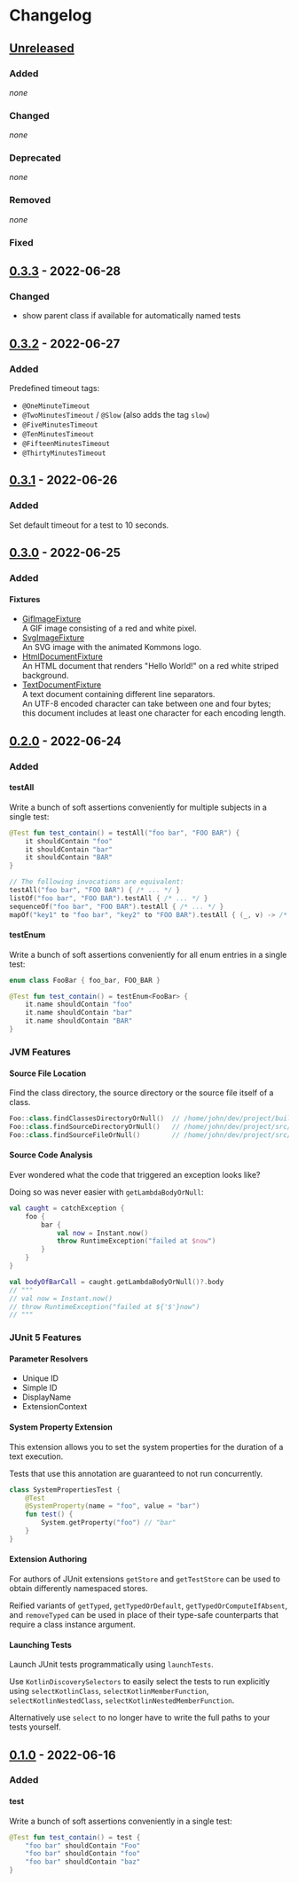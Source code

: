 # Changelog

## [Unreleased]

### Added

*none*

### Changed

*none*

### Deprecated

*none*

### Removed

*none*

### Fixed

## [0.3.3] - 2022-06-28

### Changed

- show parent class if available for automatically named tests

## [0.3.2] - 2022-06-27

### Added

Predefined timeout tags:

- `@OneMinuteTimeout`
- `@TwoMinutesTimeout` / `@Slow` (also adds the tag `slow`)
- `@FiveMinutesTimeout`
- `@TenMinutesTimeout`
- `@FifteenMinutesTimeout`
- `@ThirtyMinutesTimeout`

## [0.3.1] - 2022-06-26

### Added

Set default timeout for a test to 10 seconds.

## [0.3.0] - 2022-06-25

### Added

#### Fixtures

- [GifImageFixture](src/commonMain/kotlin/com/bkahlert/kommons/test/fixtures/GifImageFixture.kt)  
  A GIF image consisting of a red and white pixel.
- [SvgImageFixture](src/commonMain/kotlin/com/bkahlert/kommons/test/fixtures/SvgImageFixture.kt)  
  An SVG image with the animated Kommons logo.
- [HtmlDocumentFixture](src/commonMain/kotlin/com/bkahlert/kommons/test/fixtures/HtmlDocumentFixture.kt)  
  An HTML document that renders "Hello World!" on a red white striped background.
- [TextDocumentFixture](src/commonMain/kotlin/com/bkahlert/kommons/test/fixtures/TextDocumentFixture.kt)  
  A text document containing different line separators.  
  An UTF-8 encoded character can take between one and four bytes;  
  this document includes at least one character for each encoding length.

## [0.2.0] - 2022-06-24

### Added

#### testAll

Write a bunch of soft assertions conveniently for multiple subjects in a single test:

```kotlin
@Test fun test_contain() = testAll("foo bar", "FOO BAR") {
    it shouldContain "foo"
    it shouldContain "bar"
    it shouldContain "BAR"
}

// The following invocations are equivalent: 
testAll("foo bar", "FOO BAR") { /* ... */ }
listOf("foo bar", "FOO BAR").testAll { /* ... */ }
sequenceOf("foo bar", "FOO BAR").testAll { /* ... */ }
mapOf("key1" to "foo bar", "key2" to "FOO BAR").testAll { (_, v) -> /* ... */ }
```

#### testEnum

Write a bunch of soft assertions conveniently for all enum entries in a single test:

```kotlin
enum class FooBar { foo_bar, FOO_BAR }

@Test fun test_contain() = testEnum<FooBar> {
    it.name shouldContain "foo"
    it.name shouldContain "bar"
    it.name shouldContain "BAR"
}
```

### JVM Features

#### Source File Location

Find the class directory, the source directory or the source file itself of a class.

```kotlin
Foo::class.findClassesDirectoryOrNull()  // /home/john/dev/project/build/classes/kotlin/jvm/test
Foo::class.findSourceDirectoryOrNull()   // /home/john/dev/project/src/jvmTest/kotlin
Foo::class.findSourceFileOrNull()        // /home/john/dev/project/src/jvmTest/kotlin/packages/source.kt
```

#### Source Code Analysis

Ever wondered what the code that triggered an exception looks like?

Doing so was never easier with `getLambdaBodyOrNull`:

```kotlin
val caught = catchException {
    foo {
        bar {
            val now = Instant.now()
            throw RuntimeException("failed at $now")
        }
    }
}

val bodyOfBarCall = caught.getLambdaBodyOrNull()?.body
// """
// val now = Instant.now()
// throw RuntimeException("failed at ${'$'}now")
// """
```

### JUnit 5 Features

#### Parameter Resolvers

- Unique ID
- Simple ID
- DisplayName
- ExtensionContext

#### System Property Extension

This extension allows you to set the system properties
for the duration of a text execution.

Tests that use this annotation are guaranteed to not run concurrently.

```kotlin
class SystemPropertiesTest {
    @Test
    @SystemProperty(name = "foo", value = "bar")
    fun test() {
        System.getProperty("foo") // "bar"
    }
}
```

#### Extension Authoring

For authors of JUnit extensions `getStore` and `getTestStore` can
be used to obtain differently namespaced stores.

Reified variants of `getTyped`, `getTypedOrDefault`, `getTypedOrComputeIfAbsent`, and `removeTyped`
can be used in place of their type-safe counterparts that require
a class instance argument.

#### Launching Tests

Launch JUnit tests programmatically using `launchTests`.

Use `KotlinDiscoverySelectors` to easily select the tests to run explicitly using
`selectKotlinClass`, `selectKotlinMemberFunction`,
`selectKotlinNestedClass`, `selectKotlinNestedMemberFunction`.

Alternatively use `select` to no longer have to write the full paths to your tests
yourself.

## [0.1.0] - 2022-06-16

### Added

#### test

Write a bunch of soft assertions conveniently in a single test:

```kotlin
@Test fun test_contain() = test {
    "foo bar" shouldContain "Foo"
    "foo bar" shouldContain "foo"
    "foo bar" shouldContain "baz"
}
```

[unreleased]: https://github.com/bkahlert/kommons-test/compare/v0.3.3...HEAD

[0.3.3]: https://github.com/bkahlert/kommons-test/compare/v0.3.2...v0.3.3

[0.3.2]: https://github.com/bkahlert/kommons-test/compare/v0.3.1...v0.3.2

[0.3.1]: https://github.com/bkahlert/kommons-test/compare/v0.3.0...v0.3.1

[0.3.0]: https://github.com/bkahlert/kommons-test/compare/v0.2.0...v0.3.0

[0.2.0]: https://github.com/bkahlert/kommons-test/compare/v0.1.0...v0.2.0

[0.1.0]: https://github.com/bkahlert/kommons-test/releases/tag/v0.1.0
